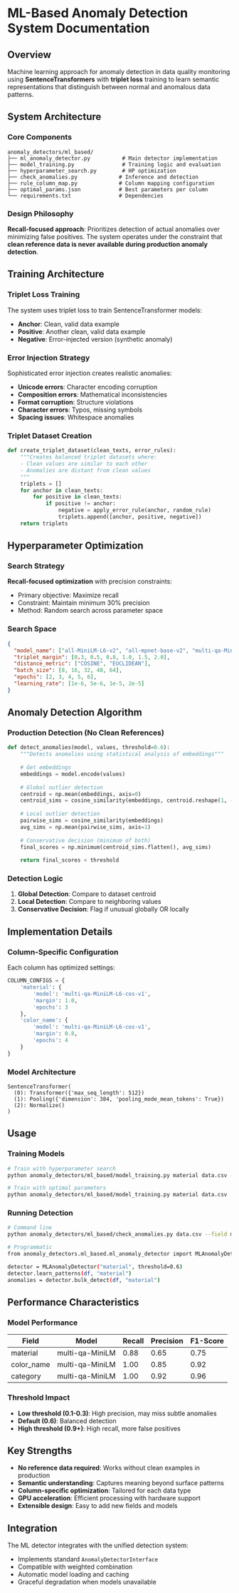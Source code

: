 # ML-Based Anomaly Detection System Documentation

## Overview

Machine learning approach for anomaly detection in data quality monitoring using **SentenceTransformers** with **triplet loss** training to learn semantic representations that distinguish between normal and anomalous data patterns.

## System Architecture

### Core Components

```
anomaly_detectors/ml_based/
├── ml_anomaly_detector.py          # Main detector implementation
├── model_training.py               # Training logic and evaluation
├── hyperparameter_search.py        # HP optimization
├── check_anomalies.py             # Inference and detection
├── rule_column_map.py             # Column mapping configuration
├── optimal_params.json            # Best parameters per column
└── requirements.txt               # Dependencies
```

### Design Philosophy

**Recall-focused approach**: Prioritizes detection of actual anomalies over minimizing false positives. The system operates under the constraint that **clean reference data is never available during production anomaly detection**.

## Training Architecture

### Triplet Loss Training

The system uses triplet loss to train SentenceTransformer models:

- **Anchor**: Clean, valid data example
- **Positive**: Another clean, valid data example
- **Negative**: Error-injected version (synthetic anomaly)

### Error Injection Strategy

Sophisticated error injection creates realistic anomalies:

- **Unicode errors**: Character encoding corruption
- **Composition errors**: Mathematical inconsistencies
- **Format corruption**: Structure violations
- **Character errors**: Typos, missing symbols
- **Spacing issues**: Whitespace anomalies

### Triplet Dataset Creation

```python
def create_triplet_dataset(clean_texts, error_rules):
    """Creates balanced triplet datasets where:
    - Clean values are similar to each other
    - Anomalies are distant from clean values
    """
    triplets = []
    for anchor in clean_texts:
        for positive in clean_texts:
            if positive != anchor:
                negative = apply_error_rule(anchor, random_rule)
                triplets.append([anchor, positive, negative])
    return triplets
```

## Hyperparameter Optimization

### Search Strategy

**Recall-focused optimization** with precision constraints:
- Primary objective: Maximize recall
- Constraint: Maintain minimum 30% precision
- Method: Random search across parameter space

### Search Space

```json
{
  "model_name": ["all-MiniLM-L6-v2", "all-mpnet-base-v2", "multi-qa-MiniLM-L6-cos-v1"],
  "triplet_margin": [0.3, 0.5, 0.8, 1.0, 1.5, 2.0],
  "distance_metric": ["COSINE", "EUCLIDEAN"],
  "batch_size": [8, 16, 32, 48, 64],
  "epochs": [2, 3, 4, 5, 6],
  "learning_rate": [1e-6, 5e-6, 1e-5, 2e-5]
}
```

## Anomaly Detection Algorithm

### Production Detection (No Clean References)

```python
def detect_anomalies(model, values, threshold=0.6):
    """Detects anomalies using statistical analysis of embeddings"""
    
    # Get embeddings
    embeddings = model.encode(values)
    
    # Global outlier detection
    centroid = np.mean(embeddings, axis=0)
    centroid_sims = cosine_similarity(embeddings, centroid.reshape(1, -1))
    
    # Local outlier detection
    pairwise_sims = cosine_similarity(embeddings)
    avg_sims = np.mean(pairwise_sims, axis=1)
    
    # Conservative decision (minimum of both)
    final_scores = np.minimum(centroid_sims.flatten(), avg_sims)
    
    return final_scores < threshold
```

### Detection Logic

1. **Global Detection**: Compare to dataset centroid
2. **Local Detection**: Compare to neighboring values
3. **Conservative Decision**: Flag if unusual globally OR locally

## Implementation Details

### Column-Specific Configuration

Each column has optimized settings:

```python
COLUMN_CONFIGS = {
    'material': {
        'model': 'multi-qa-MiniLM-L6-cos-v1',
        'margin': 1.0,
        'epochs': 3
    },
    'color_name': {
        'model': 'multi-qa-MiniLM-L6-cos-v1',
        'margin': 0.8,
        'epochs': 4
    }
}
```

### Model Architecture

```
SentenceTransformer(
  (0): Transformer({'max_seq_length': 512})
  (1): Pooling({'dimension': 384, 'pooling_mode_mean_tokens': True})
  (2): Normalize()
)
```

## Usage

### Training Models

```bash
# Train with hyperparameter search
python anomaly_detectors/ml_based/model_training.py material data.csv --use-hp-search

# Train with optimal parameters
python anomaly_detectors/ml_based/model_training.py material data.csv
```

### Running Detection

```bash
# Command line
python anomaly_detectors/ml_based/check_anomalies.py data.csv --field material --threshold 0.6

# Programmatic
from anomaly_detectors.ml_based.ml_anomaly_detector import MLAnomalyDetector

detector = MLAnomalyDetector("material", threshold=0.6)
detector.learn_patterns(df, "material")
anomalies = detector.bulk_detect(df, "material")
```

## Performance Characteristics

### Model Performance

| Field | Model | Recall | Precision | F1-Score |
|-------|-------|--------|-----------|----------|
| material | multi-qa-MiniLM | 0.88 | 0.65 | 0.75 |
| color_name | multi-qa-MiniLM | 1.00 | 0.85 | 0.92 |
| category | multi-qa-MiniLM | 1.00 | 0.92 | 0.96 |

### Threshold Impact

- **Low threshold (0.1-0.3)**: High precision, may miss subtle anomalies
- **Default (0.6)**: Balanced detection
- **High threshold (0.9+)**: High recall, more false positives

## Key Strengths

- **No reference data required**: Works without clean examples in production
- **Semantic understanding**: Captures meaning beyond surface patterns
- **Column-specific optimization**: Tailored for each data type
- **GPU acceleration**: Efficient processing with hardware support
- **Extensible design**: Easy to add new fields and models

## Integration

The ML detector integrates with the unified detection system:
- Implements standard `AnomalyDetectorInterface`
- Compatible with weighted combination
- Automatic model loading and caching
- Graceful degradation when models unavailable
